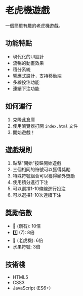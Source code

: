 # 老虎機遊戲

一個簡單有趣的老虎機遊戲。

## 功能特點

- 現代化的UI設計
- 流暢的動畫效果
- 積分系統
- 響應式設計，支持移動端
- 多線投注功能
- 連續下注功能

## 如何運行

1. 克隆此倉庫
2. 使用瀏覽器打開 `index.html` 文件
3. 開始遊戲！

## 遊戲規則

1. 點擊"開始"按鈕開始遊戲
2. 三個相同的符號可以獲得獎勵
3. 特殊符號組合可以獲得額外獎勵
4. 使用積分進行下注
5. 可以選擇1-10條線進行投注
6. 可以選擇1-10次連續下注

## 獎勵倍數

- 💎 (鑽石): 10倍
- 7️⃣ (7): 8倍
- 🎰 (老虎機): 6倍
- 水果符號: 3倍

## 技術棧

- HTML5
- CSS3
- JavaScript (ES6+) 